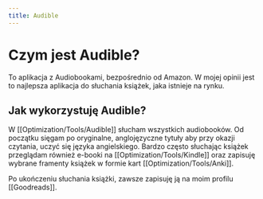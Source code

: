 ```yaml
---
title: Audible
---
```


# Czym jest Audible?
To aplikacja z Audiobookami, bezpośrednio od Amazon. W mojej opinii jest to najlepsza aplikacja do słuchania książek, jaka istnieje na rynku. 

## Jak wykorzystuję Audible? 
W [[Optimization/Tools/Audible]] słucham wszystkich audiobooków. Od początku sięgam po oryginalne, anglojęzyczne tytuły aby przy okazji czytania, uczyć się języka angielskiego. Bardzo często słuchając książek przeglądam również e-booki na [[Optimization/Tools/Kindle]] oraz zapisuję wybrane framenty książek w formie kart [[Optimization/Tools/Anki]].

Po ukończeniu słuchania książki, zawsze zapisuję ją na moim profilu [[Goodreads]].